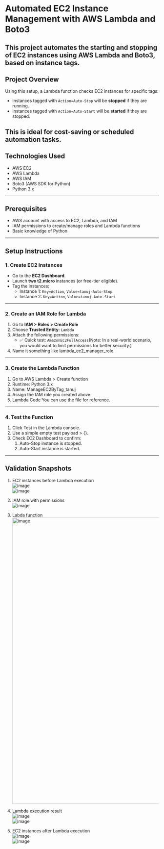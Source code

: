 # Automated EC2 Instance Management with AWS Lambda and Boto3
This project automates the **starting** and **stopping** of EC2 instances using **AWS Lambda** and **Boto3**, based on instance tags.
---

## Project Overview
Using this setup, a Lambda function checks EC2 instances for specific tags:
- Instances tagged with `Action=Auto-Stop` will be **stopped** if they are running.
- Instances tagged with `Action=Auto-Start` will be **started** if they are stopped.

This is ideal for cost-saving or scheduled automation tasks.
---

## Technologies Used
- AWS EC2
- AWS Lambda
- AWS IAM
- Boto3 (AWS SDK for Python)
- Python 3.x
---

## Prerequisites
- AWS account with access to EC2, Lambda, and IAM
- IAM permissions to create/manage roles and Lambda functions
- Basic knowledge of Python
---

## Setup Instructions
### 1. Create EC2 Instances<br>
- Go to the **EC2 Dashboard**.<br>
- Launch **two t2.micro** instances (or free-tier eligible).<br>
- Tag the instances:<br>
  - Instance 1: `Key=Action`, `Value=tanuj-Auto-Stop`<br>
  - Instance 2: `Key=Action`, `Value=tanuj-Auto-Start`
---

### 2. Create an IAM Role for Lambda
1. Go to **IAM > Roles > Create Role**
2. Choose **Trusted Entity**: `Lambda`
3. Attach the following permissions:
   - ✅ Quick test: `AmazonEC2FullAccess`(Note: In a real-world scenario, you would want to limit permissions for better security.)
4. Name it something like lambda_ec2_manager_role.
---

### 3. Create the Lambda Function<br>
1. Go to AWS Lambda > Create function
2. Runtime: Python 3.x
3. Name: ManageEC2ByTag_tanuj
4. Assign the IAM role you created above.
5. Lambda Code
   You can use the file for reference.
---

### 4. Test the Function
1. Click Test in the Lambda console.
2. Use a simple empty test payload > {}.
3. Check EC2 Dashboard to confirm:
   1. Auto-Stop instance is stopped.
   2. Auto-Start instance is started.
---

## Validation Snapshots
1. EC2 instances before Lambda execution<br>
   ![image](https://github.com/user-attachments/assets/7a41137e-31f9-42d7-861f-fd9b473dea84)<br>
   ![image](https://github.com/user-attachments/assets/952b4d4e-7470-40b1-832e-6cc1355aef43)<br>

2. IAM role with permissions<br>
   ![image](https://github.com/user-attachments/assets/3ce42bf9-2e99-4775-9227-8e2ab13794b6)<br>

3. Labda function<br>
   <img width="934" alt="image" src="https://github.com/user-attachments/assets/7acd22ba-6705-4891-96d1-fad0ed5fb335" /><br>

4. Lambda execution result<br>
   ![image](https://github.com/user-attachments/assets/a8bccc83-6a7c-40bf-b930-2c0b7ffe757a)<br>
   ![image](https://github.com/user-attachments/assets/f01b70c2-45bc-473f-8705-5986f0bd18d2)<br>

5. EC2 instances after Lambda execution<br>
   ![image](https://github.com/user-attachments/assets/b3bf03ca-14c3-4494-8a84-d4b5326d390f)<br>
   ![image](https://github.com/user-attachments/assets/b92d8739-86c4-47a8-bc0a-d49e08b8be29)
